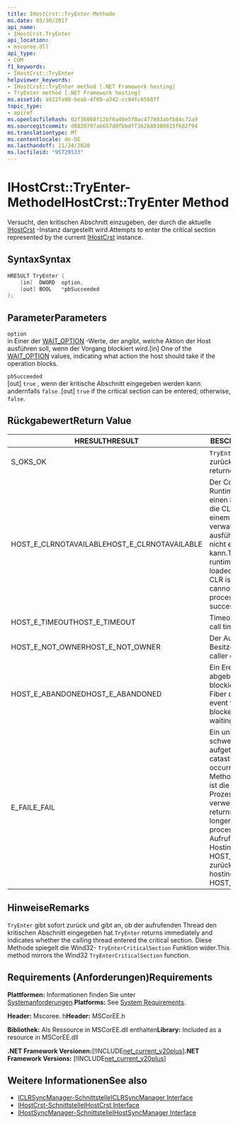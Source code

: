 ```yaml
---
title: IHostCrst::TryEnter-Methode
ms.date: 03/30/2017
api_name:
- IHostCrst.TryEnter
api_location:
- mscoree.dll
api_type:
- COM
f1_keywords:
- IHostCrst::TryEnter
helpviewer_keywords:
- IHostCrst::TryEnter method [.NET Framework hosting]
- TryEnter method [.NET Framework hosting]
ms.assetid: a922fa98-beab-4f09-a342-cc94fc65687f
topic_type:
- apiref
ms.openlocfilehash: 02f36068f12bf0a40e5f0ac477803abfb84c72a9
ms.sourcegitcommit: d8020797a6657d0fbbdff362b80300815f682f94
ms.translationtype: MT
ms.contentlocale: de-DE
ms.lasthandoff: 11/24/2020
ms.locfileid: "95729533"
---
```

# <a name="ihostcrsttryenter-method"></a><span data-ttu-id="b252c-102">IHostCrst::TryEnter-Methode</span><span class="sxs-lookup"><span data-stu-id="b252c-102">IHostCrst::TryEnter Method</span></span>

<span data-ttu-id="b252c-103">Versucht, den kritischen Abschnitt einzugeben, der durch die aktuelle [IHostCrst](ihostcrst-interface.md) -Instanz dargestellt wird.</span><span class="sxs-lookup"><span data-stu-id="b252c-103">Attempts to enter the critical section represented by the current [IHostCrst](ihostcrst-interface.md) instance.</span></span>  
  
## <a name="syntax"></a><span data-ttu-id="b252c-104">Syntax</span><span class="sxs-lookup"><span data-stu-id="b252c-104">Syntax</span></span>  
  
```cpp  
HRESULT TryEnter (  
    [in]  DWORD  option,  
    [out] BOOL   *pbSucceeded  
);  
```  
  
## <a name="parameters"></a><span data-ttu-id="b252c-105">Parameter</span><span class="sxs-lookup"><span data-stu-id="b252c-105">Parameters</span></span>  

 `option`  
 <span data-ttu-id="b252c-106">in Einer der [WAIT_OPTION](wait-option-enumeration.md) -Werte, der angibt, welche Aktion der Host ausführen soll, wenn der Vorgang blockiert wird.</span><span class="sxs-lookup"><span data-stu-id="b252c-106">[in] One of the [WAIT_OPTION](wait-option-enumeration.md) values, indicating what action the host should take if the operation blocks.</span></span>  
  
 `pbSucceeded`  
 <span data-ttu-id="b252c-107">[out] `true` , wenn der kritische Abschnitt eingegeben werden kann. andernfalls `false` .</span><span class="sxs-lookup"><span data-stu-id="b252c-107">[out] `true` if the critical section can be entered; otherwise, `false`.</span></span>  
  
## <a name="return-value"></a><span data-ttu-id="b252c-108">Rückgabewert</span><span class="sxs-lookup"><span data-stu-id="b252c-108">Return Value</span></span>  
  
|<span data-ttu-id="b252c-109">HRESULT</span><span class="sxs-lookup"><span data-stu-id="b252c-109">HRESULT</span></span>|<span data-ttu-id="b252c-110">BESCHREIBUNG</span><span class="sxs-lookup"><span data-stu-id="b252c-110">Description</span></span>|  
|-------------|-----------------|  
|<span data-ttu-id="b252c-111">S_OK</span><span class="sxs-lookup"><span data-stu-id="b252c-111">S_OK</span></span>|<span data-ttu-id="b252c-112">`TryEnter` wurde erfolgreich zurückgegeben.</span><span class="sxs-lookup"><span data-stu-id="b252c-112">`TryEnter` returned successfully.</span></span>|  
|<span data-ttu-id="b252c-113">HOST_E_CLRNOTAVAILABLE</span><span class="sxs-lookup"><span data-stu-id="b252c-113">HOST_E_CLRNOTAVAILABLE</span></span>|<span data-ttu-id="b252c-114">Der Common Language Runtime (CLR) wurde nicht in einen Prozess geladen, oder die CLR befindet sich in einem Zustand, in dem Sie verwalteten Code nicht ausführen oder den-Befehl nicht erfolgreich verarbeiten kann.</span><span class="sxs-lookup"><span data-stu-id="b252c-114">The common language runtime (CLR) has not been loaded into a process, or the CLR is in a state in which it cannot run managed code or process the call successfully.</span></span>|  
|<span data-ttu-id="b252c-115">HOST_E_TIMEOUT</span><span class="sxs-lookup"><span data-stu-id="b252c-115">HOST_E_TIMEOUT</span></span>|<span data-ttu-id="b252c-116">Timeout des Aufrufes.</span><span class="sxs-lookup"><span data-stu-id="b252c-116">The call timed out.</span></span>|  
|<span data-ttu-id="b252c-117">HOST_E_NOT_OWNER</span><span class="sxs-lookup"><span data-stu-id="b252c-117">HOST_E_NOT_OWNER</span></span>|<span data-ttu-id="b252c-118">Der Aufrufer ist nicht Besitzer der Sperre.</span><span class="sxs-lookup"><span data-stu-id="b252c-118">The caller does not own the lock.</span></span>|  
|<span data-ttu-id="b252c-119">HOST_E_ABANDONED</span><span class="sxs-lookup"><span data-stu-id="b252c-119">HOST_E_ABANDONED</span></span>|<span data-ttu-id="b252c-120">Ein Ereignis wurde abgebrochen, während ein blockierter Thread oder eine Fiber darauf wartete.</span><span class="sxs-lookup"><span data-stu-id="b252c-120">An event was canceled while a blocked thread or fiber was waiting on it.</span></span>|  
|<span data-ttu-id="b252c-121">E_FAIL</span><span class="sxs-lookup"><span data-stu-id="b252c-121">E_FAIL</span></span>|<span data-ttu-id="b252c-122">Ein unbekannter schwerwiegender Fehler ist aufgetreten.</span><span class="sxs-lookup"><span data-stu-id="b252c-122">An unknown catastrophic failure occurred.</span></span> <span data-ttu-id="b252c-123">Wenn eine Methode E_FAIL zurückgibt, ist die CLR innerhalb des Prozesses nicht mehr verwendbar.</span><span class="sxs-lookup"><span data-stu-id="b252c-123">When a method returns E_FAIL, the CLR is no longer usable within the process.</span></span> <span data-ttu-id="b252c-124">Nachfolgende Aufrufe von Hostingmethoden geben HOST_E_CLRNOTAVAILABLE zurück.</span><span class="sxs-lookup"><span data-stu-id="b252c-124">Subsequent calls to hosting methods return HOST_E_CLRNOTAVAILABLE.</span></span>|  
  
## <a name="remarks"></a><span data-ttu-id="b252c-125">Hinweise</span><span class="sxs-lookup"><span data-stu-id="b252c-125">Remarks</span></span>  

 <span data-ttu-id="b252c-126">`TryEnter` gibt sofort zurück und gibt an, ob der aufrufenden Thread den kritischen Abschnitt eingegeben hat.</span><span class="sxs-lookup"><span data-stu-id="b252c-126">`TryEnter` returns immediately and indicates whether the calling thread entered the critical section.</span></span> <span data-ttu-id="b252c-127">Diese Methode spiegelt die Wind32- `TryEnterCriticalSection` Funktion wider.</span><span class="sxs-lookup"><span data-stu-id="b252c-127">This method mirrors the Wind32 `TryEnterCriticalSection` function.</span></span>  
  
## <a name="requirements"></a><span data-ttu-id="b252c-128">Requirements (Anforderungen)</span><span class="sxs-lookup"><span data-stu-id="b252c-128">Requirements</span></span>  

 <span data-ttu-id="b252c-129">**Plattformen:** Informationen finden Sie unter [Systemanforderungen](../../get-started/system-requirements.md).</span><span class="sxs-lookup"><span data-stu-id="b252c-129">**Platforms:** See [System Requirements](../../get-started/system-requirements.md).</span></span>  
  
 <span data-ttu-id="b252c-130">**Header:** Mscoree. h</span><span class="sxs-lookup"><span data-stu-id="b252c-130">**Header:** MSCorEE.h</span></span>  
  
 <span data-ttu-id="b252c-131">**Bibliothek:** Als Ressource in MSCorEE.dll enthalten</span><span class="sxs-lookup"><span data-stu-id="b252c-131">**Library:** Included as a resource in MSCorEE.dll</span></span>  
  
 <span data-ttu-id="b252c-132">**.NET Framework Versionen:**[!INCLUDE[net_current_v20plus](../../../../includes/net-current-v20plus-md.md)]</span><span class="sxs-lookup"><span data-stu-id="b252c-132">**.NET Framework Versions:** [!INCLUDE[net_current_v20plus](../../../../includes/net-current-v20plus-md.md)]</span></span>  
  
## <a name="see-also"></a><span data-ttu-id="b252c-133">Weitere Informationen</span><span class="sxs-lookup"><span data-stu-id="b252c-133">See also</span></span>

- [<span data-ttu-id="b252c-134">ICLRSyncManager-Schnittstelle</span><span class="sxs-lookup"><span data-stu-id="b252c-134">ICLRSyncManager Interface</span></span>](iclrsyncmanager-interface.md)
- [<span data-ttu-id="b252c-135">IHostCrst-Schnittstelle</span><span class="sxs-lookup"><span data-stu-id="b252c-135">IHostCrst Interface</span></span>](ihostcrst-interface.md)
- [<span data-ttu-id="b252c-136">IHostSyncManager-Schnittstelle</span><span class="sxs-lookup"><span data-stu-id="b252c-136">IHostSyncManager Interface</span></span>](ihostsyncmanager-interface.md)
